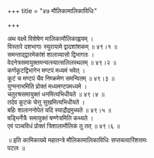 +++
title = "४७ मौलिकामालिकाविधिः"

+++
    
अथ वक्ष्ये विशेषेण मालिकामौलिकाह्वयम् ।  
विस्तारे दशभागाः स्युरायामे द्वादशांशकम् ॥ ४९।१ ॥  
समन्ताद्द्वारमेकांशं शालाव्यासो द्विभागतः ।  
वेदनेत्रसमायुक्तमन्यत्स्यात्सलिलस्थलम् ॥ ४९।२ ॥  
कर्णकूटद्विभागेन मण्टपं मध्यमं भवेत् ।  
कूटं च मण्टपं चैव निष्क्रमेण समन्वितम् ॥ ४९।३ ॥  
युग्मनाभमिति प्रोक्तं मध्यमण्टपमध्यमे ।  
चतुरश्रसमायुक्तं धनमित्यभिधीयते ॥ ४९।४ ॥  
तदेव कूटकं चेत्तु सुखमित्यभिधीयते ।  
बहिः शालाननोपेतं यदि स्याद्रौद्रमुच्यते ॥ ४९।५ ॥  
षड्भिर्नेत्रैः समायुक्तं षण्णेत्रमिति कथ्यते ।  
एवं पञ्चविधं प्रोक्तं त्रिशालामौलिकं तु तत् ॥ ४९।६ ॥  
    
॥ इति कामिकाख्ये महातन्त्रे मौलिकामालिकाविधिः सप्तचत्वारिंशत्तमः   
पटलः ॥  
    
    
    
    
